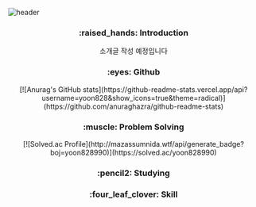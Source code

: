 
<!--
**yoon828/yoon828** is a ✨ _special_ ✨ repository because its `README.md` (this file) appears on your GitHub profile.

Here are some ideas to get you started:

- 🔭 I’m currently working on ...
- 🌱 I’m currently learning ...
- 👯 I’m looking to collaborate on ...
- 🤔 I’m looking for help with ...
- 💬 Ask me about ...
- 📫 How to reach me: ...
- 😄 Pronouns: ...
- ⚡ Fun fact: ...
-->
![header](https://capsule-render.vercel.app/api?type=slice&color=auto&height=200&section=header&text=Hello&desc=I'm%20YoonMin&fontSize=60&rotate=14&fontAlignY=28&fontAlign=75&descAlignY=43&descAlign=80)

<div align=center>

<h3>:raised_hands: Introduction </h3>
소개글 작성 예정입니다

  
  
<h3>:eyes: Github</h3>
  <div>   
[![Anurag's GitHub stats](https://github-readme-stats.vercel.app/api?username=yoon828&show_icons=true&theme=radical)](https://github.com/anuraghazra/github-readme-stats)
</div>
  
  
<h3>:muscle: Problem Solving </h3>
[![Solved.ac Profile](http://mazassumnida.wtf/api/generate_badge?boj=yoon828990)](https://solved.ac/yoon828990)

  
  
 <h3>:pencil2: Studying </h3>
 <h3>:four_leaf_clover: Skill </h3>

##
  
</div>
